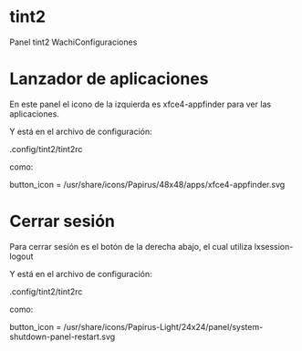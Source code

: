 # tint2
Panel tint2 WachiConfiguraciones

# Lanzador de aplicaciones
En este panel el icono de la izquierda es xfce4-appfinder para ver las aplicaciones.

Y está en el archivo de configuración:

.config/tint2/tint2rc

como:

button_icon = /usr/share/icons/Papirus/48x48/apps/xfce4-appfinder.svg

# Cerrar sesión
Para cerrar sesión es el botón de la derecha abajo, el cual utiliza lxsession-logout 

Y está en el archivo de configuración:

.config/tint2/tint2rc

como:

button_icon = /usr/share/icons/Papirus-Light/24x24/panel/system-shutdown-panel-restart.svg
